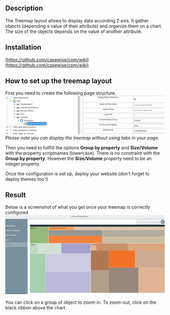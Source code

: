 ## Description
The Treemap layout allows to display data according 2 axis. It gather objects (depending a value of their attribute) and organize them on a chart. The size of the objects depends on the value of another attribute.  

## Installation  
[https://github.com/casewise/cpm/wiki](https://github.com/casewise/cpm/wiki)  

## How to set up the treemap layout  
First you need to create the following page structure. ![Configuration](https://github.com/JGrndn/cwLayoutD3TreeMap/blob/master/screen/1.JPG)  
_Please note you can display the treemap without using tabs in your page._  

Then you need to fullfill the options **Group by property** and **Size/Volume** with the property scriptnames (lowercase). There is no constraint with the **Group by property**. However the **Size/Volume** property need to be an integer property.  

Once the configuration is set up, deploy your website (don't forget to deploy themes too !)  

## Result  
Below is a screenshot of what you get once your treemap is correctly configured  
![Configuration](https://github.com/JGrndn/cwLayoutD3TreeMap/blob/master/screen/2.JPG)  

You can click on a group of object to zoom-in. To zoom-out, click on the black ribbon above the chart.
